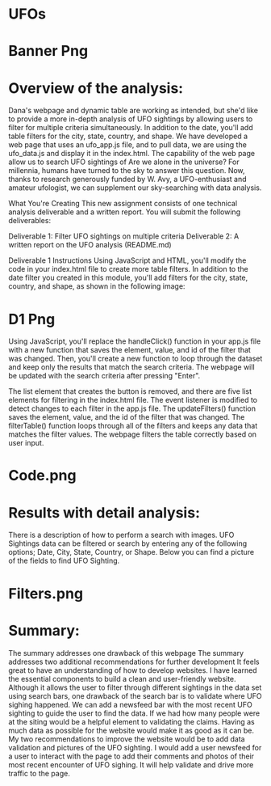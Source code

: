 # UFOs

# Banner Png

# Overview of the analysis:
Dana's webpage and dynamic table are working as intended, but she'd like to provide a more in-depth analysis of UFO sightings by allowing users to filter for multiple criteria simultaneously. In addition to the date, you'll add table filters for the city, state, country, and shape.
We have developed a web page that uses an ufo_app.js file, and to pull data, we are using the ufo_data.js and display it in the index.html.
 The capability of the web page allow us to search UFO sightings of Are we alone in the universe? For millennia, humans have turned to the sky to answer this question. Now, thanks to research generously funded by W. Avy, a UFO-enthusiast and amateur ufologist, we can supplement our sky-searching with data analysis.

What You're Creating
This new assignment consists of one technical analysis deliverable and a written report. You will submit the following deliverables:

Deliverable 1: Filter UFO sightings on multiple criteria
Deliverable 2: A written report on the UFO analysis (README.md)

Deliverable 1 Instructions
Using JavaScript and HTML, you'll modify the code in your index.html file to create more table filters. In addition to the date filter you created in this module, you'll add filters for the city, state, country, and shape, as shown in the following image:

# D1 Png


Using JavaScript, you'll replace the handleClick() function in your app.js file with a new function that saves the element, value, and id of the filter that was changed. Then, you'll create a new function to loop through the dataset and keep only the results that match the search criteria. The webpage will be updated with the search criteria after pressing "Enter".

The list element that creates the button is removed, and there are five list elements for filtering in the index.html file.
The event listener is modified to detect changes to each filter in the app.js file.
​The updateFilters() function saves the element, value, and the id of the filter that was changed.
The filterTable() function loops through all of the filters and keeps any data that matches the filter values.
The webpage filters the table correctly based on user input.

# Code.png 

# Results with detail analysis:
There is a description of how to perform a search with images.
UFO Sightings data can be filtered or search by entering any of the following options; Date, City, State, Country, or Shape. Below you can find a picture of the fields to find UFO Sighting. 

# Filters.png

# Summary:
The summary addresses one drawback of this webpage 
The summary addresses two additional recommendations for further development 
It feels great to have an understanding of how to develop websites. I have learned the essential components to build a clean and user-friendly website. Although it allows the user to filter through different sightings in the data set using search bars, one drawback of the search bar is to validate where UFO sighing happened. We can add a newsfeed bar with the most recent UFO sighting to guide the user to find the data. 
If we had how many people were at the siting would be a helpful element to validating the claims. Having as much data as possible for the website would make it as good as it can be. 
My two recommendations to improve the website would be to add data validation and pictures of the UFO sighting. I would add a user newsfeed for a user to interact with the page to add their comments and photos of their most recent encounter of UFO sighing. It will help validate and drive more traffic to the page. 